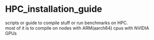 # HPC_installation_guide
scripts or guide to compile stuff or run benchmarks on HPC. \
most of it is to compile on nodes with ARM(aarch64) cpus with NVIDIA GPUs
